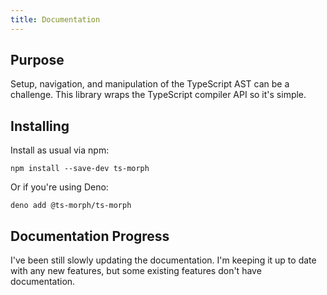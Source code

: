 ```yaml
---
title: Documentation
---
```


## Purpose

Setup, navigation, and manipulation of the TypeScript AST can be a challenge. This library wraps the TypeScript compiler API so it's simple.

## Installing

Install as usual via npm:

```
npm install --save-dev ts-morph
```

Or if you're using Deno:

```
deno add @ts-morph/ts-morph
```

## Documentation Progress

I've been still slowly updating the documentation. I'm keeping it up to date with any new features, but some existing features don't have documentation.
